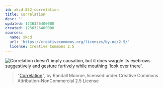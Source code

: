 ```yaml
---
id: xkcd.552-correlation
title: Correlation
desc: ''
updated: 1236326400000
created: 1236326400000
sources:
  name: xkcd
  url: 'https://creativecommons.org/licenses/by-nc/2.5/'
  license: Creative Commons 2.5
---
```

![Correlation doesn't imply causation, but it does waggle its eyebrows suggestively and gesture furtively while mouthing 'look over there'.](https://imgs.xkcd.com/comics/correlation.png)
> "[Correlation](https://xkcd.com/552/)", by Randall Munroe, licensed under Creative Commons Attribution-NonCommercial 2.5 License
